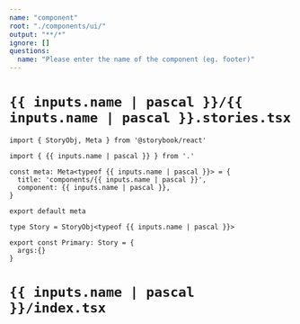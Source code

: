 ```yaml
---
name: "component"
root: "./components/ui/"
output: "**/*"
ignore: []
questions:
  name: "Please enter the name of the component (eg. footer)"
---
```


# `{{ inputs.name | pascal }}/{{ inputs.name | pascal }}.stories.tsx`

```tsx
import { StoryObj, Meta } from '@storybook/react'

import { {{ inputs.name | pascal }} } from '.'

const meta: Meta<typeof {{ inputs.name | pascal }}> = {
  title: 'components/{{ inputs.name | pascal }}',
  component: {{ inputs.name | pascal }},
}

export default meta

type Story = StoryObj<typeof {{ inputs.name | pascal }}>

export const Primary: Story = {
  args:{}
}

```

# `{{ inputs.name | pascal }}/index.tsx`

```tsx

```
